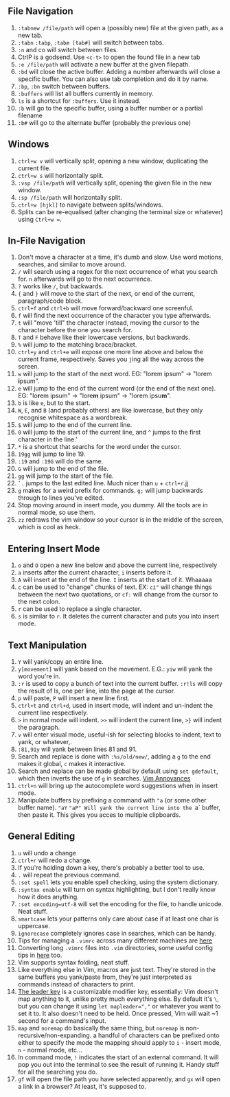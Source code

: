 ## File Navigation
1. `:tabnew /file/path` will open a (possibly new) file at the given path, as a new tab.
1. `:tabn` `:tabp`, `:tabm [tab#]` will switch between tabs.
1. `:n` and co will switch between files.
1. CtrlP is a godsend. Use `<c-t>` to open the found file in a new tab
1. `:e /file/path` will activate a new buffer at the given filepath.
1. `:bd` will close the active buffer. Adding a number afterwards will close a specific buffer. You can also use tab completion and do it by name.
1. `:bp`, `:bn` switch between buffers.
1. `:buffers` will list all buffers currently in memory.
1. `ls` is a shortcut for `:buffers`. Use it instead.
1. `:b` will go to the specific buffer, using a buffer number or a partial filename
1. `:b#` will go to the alternate buffer (probably the previous one)

## Windows
1. `ctrl+w v` will vertically split, opening a new window, duplicating the current file.
1. `ctrl+w s` will horizontally split.
1. `:vsp /file/path` will vertically split, opening the given file in the new window.
1. `:sp /file/path` will horizontally split.
1. `ctrl+w [hjkl]` to navigate between splits/windows.
1. Splits can be re-equalised (after changing the terminal size or whatever) using `Ctrl+w =`.

## In-File Navigation
1. Don't move a character at a time, it's dumb and slow. Use word motions, searches, and similar to move around.
1. `/` will search using a regex for the next occurrence of what you search for. `n` afterwards will go to the next occurrence.
1. `?` works like `/`, but backwards.
1. `{` and `}` will move to the start of the next, or end of the current, paragraph/code block.
1. `ctrl+f` and `ctrl+b` will  move forward/backward one screenful.
1. `f` will find the next occurrence of the character you type afterwards.
1. `t` will "move 'till" the character instead, moving the cursor to the character before the one you search for.
1. `T` and `F` behave like their lowercase versions, but backwards.
1. `%` will jump to the matching brace/bracket.
1. `ctrl+y` and `ctrl+e` will expose one more line above and below the current frame, respectively. Saves you `j`ing all the way across the screen.
1. `w` will jump to the start of the next word. EG: "lo**r**em ipsum" -> "lorem **i**psum".
1. `e` will jump to the end of the current word (or the end of the next one). EG: "lo**r**em ipsum" -> "lore**m** ipsum" -> "lorem ipsu**m**".
1. `b` is like `e`, but to the start.
1. `W`, `E`, and `B` (and probably others) are like lowercase, but they only recognise whitespace as a wordbreak. 
1. `$` will jump to the end of the current line.
1. `0` will jump to the start of the current line, and `^` jumps to the first character in the line.'
1. `*` is a shortcut that searchs for the word under the cursor.
1. `19gg` will jump to line 19.
1. `:19` and `:19G` will do the same.
1. `G` will jump to the end of the file.
1. `gg` will jump to the start of the file.
1. `` `. `` jumps to the last edited line. Much nicer than `u` + `ctrl+r`.jj
1. `g` makes for a weird prefix for commands. `g;` will jump backwards through to lines you've edited.
1. Stop moving around in insert mode, you dummy. All the tools are in normal mode, so use them.
1. `zz` redraws the vim window so your cursor is in the middle of the screen, which is cool as heck. 

## Entering Insert Mode
1. `o` and `O` open a new line below and above the current line, respectively
1. `a` inserts after the current character, `i` inserts before it.
1. `A` will insert at the end of the line. `I` inserts at the start of it. Whaaaaa
1. `c` can be used to "change" chunks of text. EX: `ci"` will change things between the next two quotations, or `cf:` will change from the cursor to the next colon.
1. `r` can be used to replace a single character.
1. `s` is similar to `r`. It deletes the current character and puts you into insert mode.

## Text Manipulation
1. `Y` will yank/copy an entire line.
1. `y[movement]` will yank based on the movement. E.G.: `yiw` will yank the word you're in.
1. `:r` is used to copy a bunch of text into the current buffer. `:r!ls` will copy the result of ls, one per line, into the page at the cursor.
1. `p` will paste, `P` will insert a new line first.
1. `ctrl+t` and `ctrl+d`, used in insert mode, will indent and un-indent the current line respectively.
1. `>` in normal mode will indent. `>>` will indent the current line, `>}` will indent the paragraph.
1. `v` will enter visual mode, useful-ish for selecting blocks to indent, text to yank, or whatever,.
1. `:81,91y` will yank between lines 81 and 91.
1. Search and replace is done with `:%s/old/new/`, adding a `g` to the end makes it global, `c` makes it interactive.
1. Search and replace can be made global by default using `set gdefault`, which then inverts the use of `g` in searches. [Vim Annoyances](https://sanctum.geek.nz/arabesque/vim-annoyances/)
1. `ctrl+n` will bring up the autocomplete word suggestions when in insert mode.
1. Manipulate buffers by prefixing a command with `"a` (or some other buffer name). `"aY` `"aP" Will yank the current line into the `a` buffer, then paste it. This gives you acces to multiple clipboards.

## General Editing
1. `u` will undo a change
1. `ctrl+r` will redo a change.
1. If you're holding down a key, there's probably a better tool to use.
1. `.` will repeat the previous command.
1. `:set spell` lets you enable spell checking, using the system dictionary.
1. `:syntax enable` will turn on syntax highlighting, but I don't really know how it does anything.
1. `:set encoding=utf-8` will set the encoding for the file, to handle unicode. Neat stuff.
1. `smartcase` lets your patterns only care about case if at least one char is uppercase.
1. `ignorecase` completely ignores case in searches, which can be handy.
1. Tips for managing a `.vimrc` across many different machines are [here](https://sanctum.geek.nz/arabesque/gracefully-degrading-vimrc/)
1. Converting long `.vimrc` files into `.vim` directories, some useful config tips in [here](https://vimways.org/2018/from-vimrc-to-vim/) too.
1. Vim supports syntax folding, neat stuff.
1. Like everything else in Vim, macros are just text. They're stored in the same buffers you yank/paste from, they're just interpreted as commands instead of characters to print.
1. [The leader key](https://medium.com/usevim/vim-101-what-is-the-leader-key-f2f5c1fa610f) is a customizable modifier key, essentially: Vim doesn't map anything to it, unlike pretty much everything else. By default it's `\`, but you can change it using `let mapleader=","` or whatever you want to set it to. It also doesn't need to be held. Once pressed, Vim will wait ~1 second for a command's input.
1. `map` and `noremap` do basically the same thing, but `noremap` is non-recursive/non-expanding. a handful of characters can be prefixed onto either to specify the mode the mapping should apply to `i` - insert mode, `n` - normal mode, etc...
1. In command mode, `!` indicates the start of an external command. It will pop you out into the terminal to see the result of running it. Handy stuff for all the searching you do.
1. `gf` will open the file path you have selected apparently, and `gx` will open a link in a browser? At least, it's supposed to.
